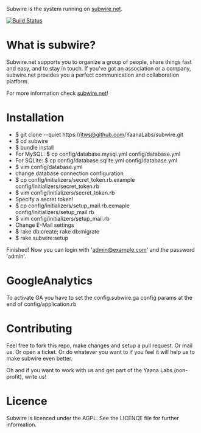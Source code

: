 Subwire is the system running on [subwire.net](http://subwire.net).

[![Build Status](https://secure.travis-ci.org/YaanaLabs/subwire.png?branch=master)](http://travis-ci.org/#!/YaanaLabs/subwire)



What is subwire?
================
Subwire.net supports you to organize a group of people, share things fast and easy, and to stay in touch. If you've got an association or a company, subwire.net provides you a perfect communication and collaboration platform.

For more information check [subwire.net](http://subwire.net)!



Installation
============
* $ git clone --quiet https://itws@github.com/YaanaLabs/subwire.git
* $ cd subwire
* $ bundle install
* For MySQL: $ cp config/database.mysql.yml config/database.yml
* For SQLite: $ cp config/database.sqlite.yml config/database.yml
* $ vim config/database.yml
* change database connection configuration
* $ cp config/initializers/secret_token.rb.example config/initializers/secret_token.rb
* $ vim config/initializers/secret_token.rb
* Specify a secret token!
* $ cp config/initializers/setup_mail.rb.exmaple config/initializers/setup_mail.rb
* $ vim config/initializers/setup_mail.rb
* Change E-Mail settings
* $ rake db:create; rake db:migrate
* $ rake subwire:setup

Finished! Now you can login with 'admin@example.com' and the password 'admin'.



GoogleAnalytics
===============
To activate GA you have to set the config.subwire.ga config params at the end of config/application.rb



Contributing
============
Feel free to fork this repo, make changes and setup a pull request. Or mail us. Or open a ticket. Or do whatever you want to if you feel it will help us to make subwire even better.

Oh and if you want to work with us and get part of the Yaana Labs (non-profit), write us!



Licence
=======
Subwire is licenced under the AGPL. See the LICENCE file for further information.